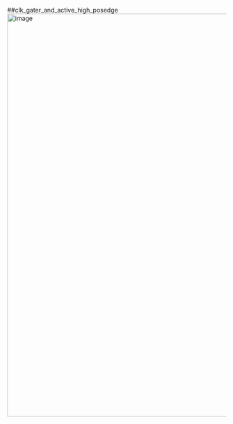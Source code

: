 ##clk_gater_and_active_high_posedge
<img width="926" alt="image" src="https://github.com/Lalitgangwar9837/verilog_project/assets/81949971/6e563838-a166-4c0f-a70f-a7b88f6c068f">
